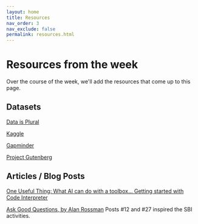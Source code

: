 ```yaml
---
layout: home
title: Resources
nav_order: 3
nav_exclude: false
permalink: resources.html
---
```


# Resources from the week
Over the course of the week, we'll add the resources that come up to this page.

## Datasets

[Data is Plural](https://www.data-is-plural.com/)

[Kaggle](https://www.kaggle.com/datasets)

[Gapminder](https://www.gapminder.org)

[Project Gutenberg](https://www.gutenberg.org)

## Articles / Blog Posts

[One Useful Thing: What AI can do with a toolbox... Getting started with Code Interpreter](https://www.oneusefulthing.org/p/what-ai-can-do-with-a-toolbox-getting)

[Ask Good Questions, by Alan Rossman](https://askgoodquestions.blog/) Posts #12 and #27 inspired the SBI activities.
